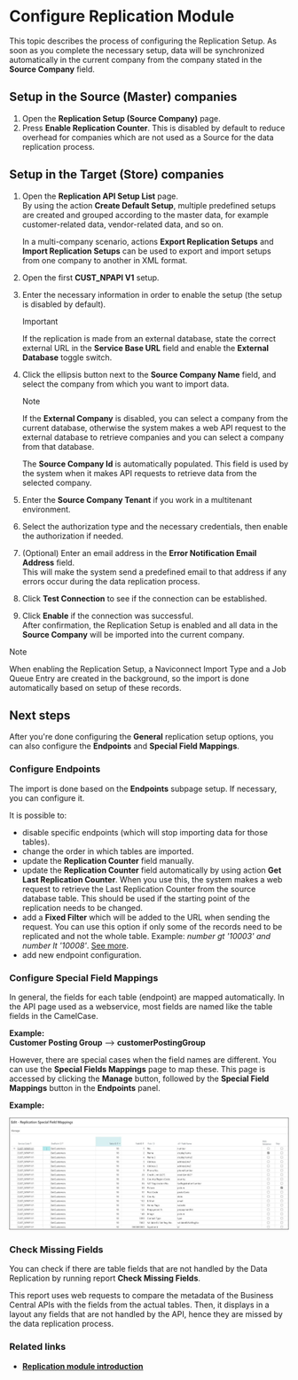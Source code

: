 # Configure Replication Module

This topic describes the process of configuring the Replication Setup. As soon as you complete the necessary setup, data will be synchronized automatically in the current company from the company stated in the **Source Company** field.

## Setup in the Source (Master) companies

1. Open the **Replication Setup (Source Company)** page.
2. Press **Enable Replication Counter**. This is disabled by default to reduce overhead for companies which are not used as a Source for the data replication process.

## Setup in the Target (Store) companies

1. Open the **Replication API Setup List** page.  
   By using the action **Create Default Setup**, multiple predefined setups are created and grouped according to the master data, for example customer-related data, vendor-related data, and so on.
   
   In a multi-company scenario, actions **Export Replication Setups** and **Import Replication Setups** can be used to export and import setups from one company to another in XML format.
2. Open the first **CUST_NPAPI V1** setup.
3. Enter the necessary information in order to enable the setup (the setup is disabled by default).
   
   > [!IMPORTANT]
   > If the replication is made from an external database, state the correct external URL in the **Service Base URL** field and enable the **External Database** toggle switch.           
 
4. Click the ellipsis button next to the **Source Company Name** field, and select the company from which you want to import data.   
   
   > [!Note]
   > If the **External Company** is disabled, you can select a company from the current database, otherwise the system makes a web API request to the external database to retrieve companies and you can select a company from that database.        

   The **Source Company Id** is automatically populated. This field is used by the system when it makes API requests to retrieve data from the selected company.

5. Enter the **Source Company Tenant** if you work in a multitenant environment.
6. Select the authorization type and the necessary credentials, then enable the authorization if needed.
7. (Optional) Enter an email address in the **Error Notification Email Address** field.       
   This will make the system send a predefined email to that address if any errors occur during the data replication process. 
8. Click **Test Connection** to see if the connection can be established.
9.  Click **Enable** if the connection was successful.     
    After confirmation, the Replication Setup is enabled and all data in the **Source Company** will be imported into the current company.

> [!Note]  	
> When enabling the Replication Setup, a Naviconnect Import Type and a Job Queue Entry are created in the background, so the import is done automatically based on setup of these records.

## Next steps

After you're done configuring the **General** replication setup options, you can also configure the **Endpoints** and **Special Field Mappings**.

### Configure Endpoints

The import is done based on the **Endpoints** subpage setup. If necessary, you can configure it.

It is possible to:

- disable specific endpoints (which will stop importing data for those tables).
- change the order in which tables are imported.
- update the **Replication Counter** field manually.
- update the **Replication Counter** field automatically by using action **Get Last Replication Counter**. When you use this, the system makes a web request to retrieve the Last Replication Counter from the source database table. This should be used if the starting point of the replication needs to be changed.
- add a **Fixed Filter** which will be added to the URL when sending the request. You can use this option if only some of the records need to be replicated and not the whole table. Example: *number gt '10003' and number lt '10008'*. [See more](https://docs.microsoft.com/en-us/dynamics-nav/using-filter-expressions-in-odata-uris).
- add new endpoint configuration.

### Configure Special Field Mappings

In general, the fields for each table (endpoint) are mapped automatically. In the API page used as a webservice, most fields are named like the table fields in the CamelCase.    

**Example:**   
**Customer Posting Group** --> **customerPostingGroup**

However, there are special cases when the field names are different. You can use the **Special Fields Mappings** page to map these. This page is accessed by clicking the **Manage** button, followed by the **Special Field Mappings** button in the **Endpoints** panel. 

**Example:**

![ReplicationSetupEndpointsFieldMappings.jpg](../images/ReplicationSetupEndpointsFieldMappings.jpg)

### Check Missing Fields

You can check if there are table fields that are not handled by the Data Replication by running report **Check Missing Fields**.

This report uses web requests to compare the metadata of the Business Central APIs with the fields from the actual tables. Then, it displays in a layout any fields that are not handled by the API, hence they are missed by the data replication process.

### Related links

- [**Replication module introduction**](../explanation/replication_module.md)


